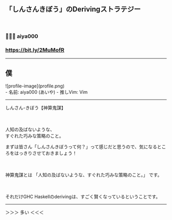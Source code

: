 　
## 「しんさんきぼう」のDerivingストラテジー
　
### 🤟🙄🤟 aiya000
### https://bit.ly/2MuMofR

- - - - -

## 僕

<div class="profile">
    <div>
        ![profile-image](profile.png)
    </div>
    <div>
    - 名前: aiya000 (あいや)
    - 推しVim: Vim
    </div>
</div>


- - - - -

しんさん-きぼう【神算鬼謀】

　

人知の及ばないような、  
すぐれた巧みな策略のこと。

<aside class="notes">
まずは皆さん「しんさんきぼうって何？」って感じだと思うので、気になるところをはっきりさせておきましょう！

　

神算鬼謀とは
「人知の及ばないような、すぐれた巧みな策略のこと。」
です。

　

それだけGHC Haskellのderivingは、すごく賢くなっているということです。
</aside>

- - - - -

＞＞＞ 多い ＜＜＜
